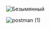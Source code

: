 ![Безымянный](https://user-images.githubusercontent.com/116311108/200306142-d779716c-c3bd-4237-a64a-a4ac7bd549ba.png)


![postman (1)](https://user-images.githubusercontent.com/116311108/200312365-63a214da-c1ee-435f-aaed-79fd3a06116c.svg)
